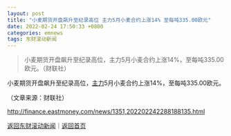 ```yaml
---
layout: post
title: "小麦期货开盘飙升至纪录高位 主力5月小麦合约上涨14% 至每吨335.00欧元"
date: 2022-02-24 17:50:33 +0800
categories: emnews
tags: 东财滚动新闻
---
```

> 小麦期货开盘飙升至纪录高位，主力5月小麦合约上涨14%，至每吨335.00欧元。（财联社）

<p>小麦期货开盘飙升至纪录高位，<span id="Info.3291"><a href="http://data.eastmoney.com/zlsj/" class="infokey">主力</a></span>5月小麦合约上涨14%，至每吨335.00欧元。</p><p class="em_media">（文章来源：财联社）</p>

<http://finance.eastmoney.com/news/1351,202202242288188135.html>

[返回东财滚动新闻](//finews.withounder.com/emnews/)｜[返回首页](//finews.withounder.com/)
